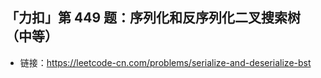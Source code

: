 ## 「力扣」第 449 题：序列化和反序列化二叉搜索树（中等）

- 链接：https://leetcode-cn.com/problems/serialize-and-deserialize-bst